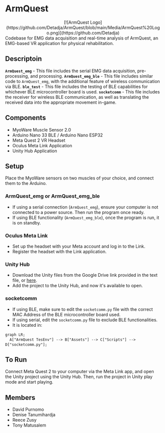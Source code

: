 # ArmQuest
<div align="center">[![ArmQuest Logo](https://github.com/Detadja/ArmQuest/blob/main/Media/ArmQuest%20Logo.png)](https://github.com/Detadja)</div>
Codebase for EMG data acquisition and real-time analysis of ArmQuest, an EMG-based VR application for physical rehabilitation.

## Descriptoin
**`ArmQuest_emg`** - This file includes the serial EMG data acquisition, pre-processing, and processing.
**`ArmQuest_emg_ble`** - This file includes similar code to `ArmQuest_emg`, with the additional feature of wireless communication via BLE.
**`ble_test`** - This file includes the testing of BLE capabilities for whichever BLE microcontroller board is used.
**`socketcomm`** - This file includes the receiver for wireless BLE communication, as well as translating the received data into the appropriate movement in-game.

## Components
* MyoWare Muscle Sensor 2.0
* Arduino Nano 33 BLE / Arduino Nano ESP32
* Meta Quest 2 VR Headset
* Oculus Meta Link Application
* Unity Hub Application

## Setup
Place the MyoWare sensors on two muscles of your choice, and connect them to the Arduino.

### ArmQuest_emg or ArmQuest_emg_ble
* If using a serial connection (`ArmQuest_emg`), ensure your computer is not connected to a power source. Then run the program once ready.
* If using BLE functionality (`ArmQuest_emg_ble`), once the program is run, it is on standby.

### Oculus Meta Link
* Set up the headset with your Meta account and log in to the Link.
* Register the headset with the Link application.

### Unity Hub
* Download the Unity files from the Google Drive link provided in the text file, or [here](https://drive.google.com/drive/folders/1XIzdlkg6ml7fWGp7Hm1pq4_fglSDlj-3?usp=sharing).
* Add the project to the Unity Hub, and now it's available to open.

### socketcomm
* If using BLE, make sure to edit the `socketcomm.py` file with the correct MAC Address of the BLE microcontroller board used.
* If using serial, edit the `socketcomm.py` file to exclude BLE functionalities.
* It is located in:
```mermaid
graph LR;
  A["ArmQuest TesEnv"] --> B["Assets"] --> C["Scripts"] --> D["socketcomm.py"];
```

## To Run
Connect Meta Quest 2 to your computer via the Meta Link app, and open the Unity project using the Unity Hub. Then, run the project in Unity play mode and start playing.

## Members
* David Purnomo
* Denise Tanumihardja
* Reece Zusy
* Tony Matusalem
